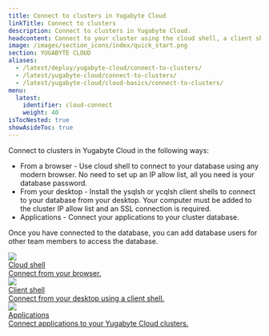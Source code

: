 ```yaml
---
title: Connect to clusters in Yugabyte Cloud
linkTitle: Connect to clusters
description: Connect to clusters in Yugabyte Cloud.
headcontent: Connect to your cluster using the cloud shell, a client shell, and from applications.
image: /images/section_icons/index/quick_start.png
section: YUGABYTE CLOUD
aliases:
  - /latest/deploy/yugabyte-cloud/connect-to-clusters/
  - /latest/yugabyte-cloud/connect-to-clusters/
  - /latest/yugabyte-cloud/cloud-basics/connect-to-clusters/
menu:
  latest:
    identifier: cloud-connect
    weight: 40
isTocNested: true
showAsideToc: true
---
```


Connect to clusters in Yugabyte Cloud in the following ways:

- From a browser - Use cloud shell to connect to your database using any modern browser. No need to set up an IP allow list, all you need is your database password.
- From your desktop - Install the ysqlsh or ycqlsh client shells to connect to your database from your desktop. Your computer must be added to the cluster IP allow list and an SSL connection is required.
- Applications - Connect your applications to your cluster database.

Once you have connected to the database, you can add database users for other team members to access the database.

<div class="row">

  <div class="col-12 col-md-6 col-lg-12 col-xl-6">
    <a class="section-link icon-offset" href="connect-cloud-shell/">
      <div class="head">
        <img class="icon" src="/images/section_icons/explore/cloud_native.png" aria-hidden="true" />
        <div class="title">Cloud shell</div>
      </div>
      <div class="body">
        Connect from your browser.
      </div>
    </a>
  </div>

  <div class="col-12 col-md-6 col-lg-12 col-xl-6">
    <a class="section-link icon-offset" href="connect-client-shell/">
      <div class="head">
        <img class="icon" src="/images/section_icons/index/develop.png" aria-hidden="true" />
        <div class="title">Client shell</div>
      </div>
      <div class="body">
        Connect from your desktop using a client shell.
      </div>
    </a>
  </div>

  <div class="col-12 col-md-6 col-lg-12 col-xl-6">
    <a class="section-link icon-offset" href="connect-applications/">
      <div class="head">
        <img class="icon" src="/images/section_icons/develop/real-world-apps.png" aria-hidden="true" />
        <div class="title">Applications</div>
      </div>
      <div class="body">
        Connect applications to your Yugabyte Cloud clusters.
      </div>
    </a>
  </div>

</div>
